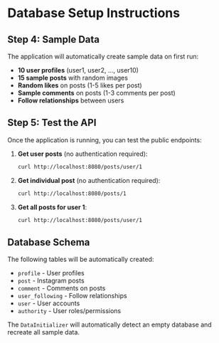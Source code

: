 # Database Setup Instructions

## Step 4: Sample Data
The application will automatically create sample data on first run:
- **10 user profiles** (user1, user2, ..., user10)
- **15 sample posts** with random images
- **Random likes** on posts (1-5 likes per post)
- **Sample comments** on posts (1-3 comments per post)
- **Follow relationships** between users

## Step 5: Test the API
Once the application is running, you can test the public endpoints:

1. **Get user posts** (no authentication required):
   ```bash
   curl http://localhost:8080/posts/user/1
   ```

2. **Get individual post** (no authentication required):
   ```bash
   curl http://localhost:8080/posts/1
   ```

3. **Get all posts for user 1**:
   ```bash
   curl http://localhost:8080/posts/user/1
   ```

## Database Schema
The following tables will be automatically created:
- `profile` - User profiles
- `post` - Instagram posts
- `comment` - Comments on posts
- `user_following` - Follow relationships
- `user` - User accounts
- `authority` - User roles/permissions

The `DataInitializer` will automatically detect an empty database and recreate all sample data.
